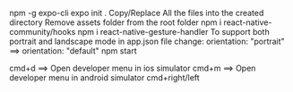 npm -g expo-cli
expo init .
Copy/Replace All the files into the created directory
Remove assets folder from the root folder
npm i react-native-community/hooks
npm i react-native-gesture-handler
To support both portrait and landscape mode in app.json file change:
orientation: "portrait" ==> orientation: "default"
npm start

cmd+d ==> Open developer menu in ios simulator
cmd+m ==> Open developer menu in android simulator
cmd+right/left
